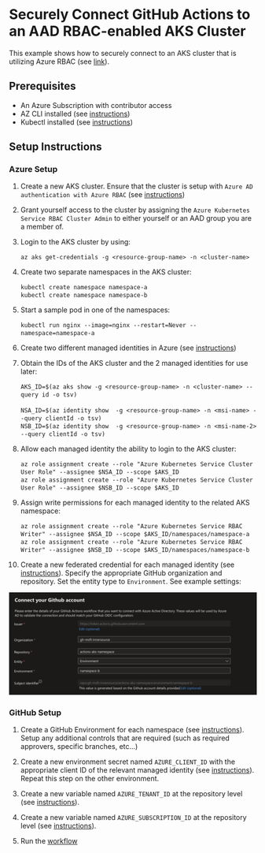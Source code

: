 # Securely Connect GitHub Actions to an AAD RBAC-enabled AKS Cluster

This example shows how to securely connect to an AKS cluster that is utilizing Azure RBAC (see [link](https://learn.microsoft.com/azure/aks/manage-azure-rbac)).

## Prerequisites

- An Azure Subscription with contributor access
- AZ CLI installed (see [instructions](https://learn.microsoft.com//cli/azure/install-azure-cli))
- Kubectl installed (see [instructions](https://kubernetes.io/docs/tasks/tools/))

## Setup Instructions

### Azure Setup

1) Create a new AKS cluster. Ensure that the cluster is setup with `Azure AD authentication with Azure RBAC` (see [instructions](https://learn.microsoft.com/azure/aks/manage-azure-rbac#create-a-new-aks-cluster-with-managed-azure-ad-integration-and-azure-rbac-for-kubernetes-authorization))

2) Grant yourself access to the cluster by assigning the `Azure Kubernetes Service RBAC Cluster Admin` to either yourself or an AAD group you are a member of.

3) Login to the AKS cluster by using:

    ```shell
    az aks get-credentials -g <resource-group-name> -n <cluster-name>
    ```

4) Create two separate namespaces in the AKS cluster:

    ```shell
    kubectl create namespace namespace-a
    kubectl create namespace namespace-b
    ```

5) Start a sample pod in one of the namespaces:

    ```shell
    kubectl run nginx --image=nginx --restart=Never --namespace=namespace-a
    ```

6) Create two different managed identities in Azure (see [instructions](https://learn.microsoft.com/azure/active-directory/managed-identities-azure-resources/how-manage-user-assigned-managed-identities?pivots=identity-mi-methods-azp))

7) Obtain the IDs of the AKS cluster and the 2 managed identities for use later:

    ```shell
    AKS_ID=$(az aks show -g <resource-group-name> -n <cluster-name> --query id -o tsv)

    NSA_ID=$(az identity show  -g <resource-group-name> -n <msi-name> --query clientId -o tsv)
    NSB_ID=$(az identity show  -g <resource-group-name> -n <msi-name-2> --query clientId -o tsv)
    ```

8) Allow each managed identity the ability to login to the AKS cluster:

    ```shell
    az role assignment create --role "Azure Kubernetes Service Cluster User Role" --assignee $NSA_ID --scope $AKS_ID
    az role assignment create --role "Azure Kubernetes Service Cluster User Role" --assignee $NSB_ID --scope $AKS_ID
    ```

9) Assign write permissions for each managed identity to the related AKS namespace:

    ```shell
    az role assignment create --role "Azure Kubernetes Service RBAC Writer" --assignee $NSA_ID --scope $AKS_ID/namespaces/namespace-a
    az role assignment create --role "Azure Kubernetes Service RBAC Writer" --assignee $NSB_ID --scope $AKS_ID/namespaces/namespace-b
    ```

10) Create a new federated credential for each managed identity (see [instructions](https://learn.microsoft.com/azure/active-directory/workload-identities/workload-identity-federation-create-trust-user-assigned-managed-identity?pivots=identity-wif-mi-methods-azp#github-actions-deploying-azure-resources)). Specify the appropriate GitHub organization and repository. Set the entity type to `Environment`. See example settings:

![sample federated credentials setup](./federated-credential-setup.png)

### GitHub Setup

1) Create a GitHub Environment for each namespace (see [instructions](https://docs.github.com/en/actions/deployment/targeting-different-environments/using-environments-for-deployment#creating-an-environment)). Setup any additional controls that are required (such as required approvers, specific branches, etc...)

2) Create a new environment secret named `AZURE_CLIENT_ID` with the appropriate client ID of the relevant managed identity (see [instructions](https://docs.github.com/en/actions/security-guides/encrypted-secrets#creating-encrypted-secrets-for-an-environment)). Repeat this step on the other environment.

3) Create a new variable named `AZURE_TENANT_ID` at the repository level (see [instructions](https://docs.github.com/en/actions/learn-github-actions/variables#creating-configuration-variables-for-a-repository)).

4) Create a new variable named `AZURE_SUBSCRIPTION_ID` at the repository level (see [instructions](https://docs.github.com/en/actions/learn-github-actions/variables#creating-configuration-variables-for-a-repository)).

5) Run the [workflow](.github/workflows/aad-rbac.yml)
